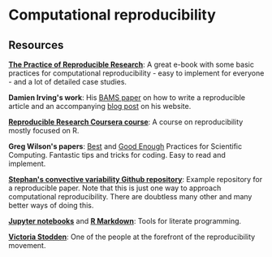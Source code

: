 # Computational reproducibility

## Resources

[**The Practice of Reproducible Research**](https://www.gitbook.com/book/bids/the-practice-of-reproducible-research/details): A great e-book with some basic practices for computational reproducibility - easy to implement for everyone - and a lot of detailed case studies.

**Damien Irving's work**: His [BAMS paper](http://journals.ametsoc.org/doi/abs/10.1175/BAMS-D-15-00010.1) on how to write a reproducible article and an accompanying [blog post](https://drclimate.wordpress.com/2016/06/16/how-to-write-a-reproducible-paper/) on his website.

[**Reproducible Research Coursera course**](https://www.coursera.org/learn/reproducible-research): A course on reproducibility mostly focused on R.

**Greg Wilson's papers**: [Best](http://journals.plos.org/plosbiology/article?id=10.1371/journal.pbio.1001745) and [Good Enough](http://journals.plos.org/ploscompbiol/article?id=10.1371/journal.pcbi.1005510) Practices for Scientific Computing. Fantastic tips and tricks for coding. Easy to read and implement.

[**Stephan's convective variability Github repository**](https://github.com/raspstephan/convective_variability_analysis): Example repository for a reproducible paper. Note that this is just one way to approach computational reproducibility. There are doubtless many other and many better ways of doing this.

[**Jupyter notebooks**](http://jupyter.org/) and [**R Markdown**](http://rmarkdown.rstudio.com/): Tools for literate programming.

[**Victoria Stodden**](http://web.stanford.edu/~vcs/index.html): One of the people at the forefront of the reproducibility movement.
